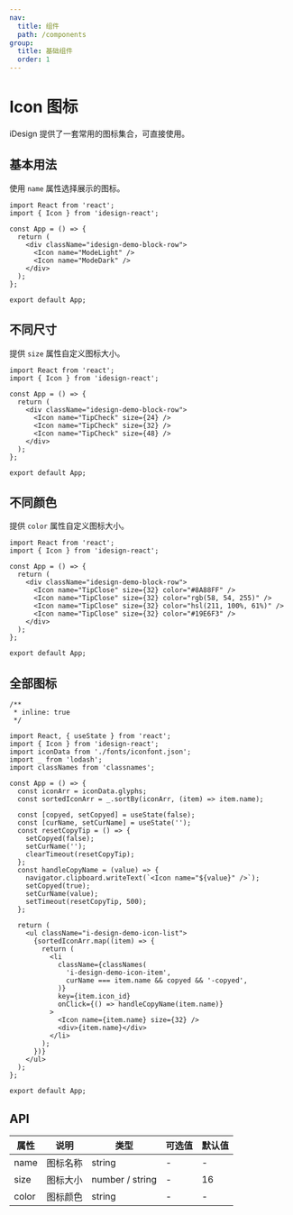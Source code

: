 ```yaml
---
nav:
  title: 组件
  path: /components
group:
  title: 基础组件
  order: 1
---
```


# Icon 图标

iDesign 提供了一套常用的图标集合，可直接使用。

## 基本用法

使用 `name` 属性选择展示的图标。

```tsx
import React from 'react';
import { Icon } from 'idesign-react';

const App = () => {
  return (
    <div className="idesign-demo-block-row">
      <Icon name="ModeLight" />
      <Icon name="ModeDark" />
    </div>
  );
};

export default App;
```

## 不同尺寸

提供 `size` 属性自定义图标大小。

```tsx
import React from 'react';
import { Icon } from 'idesign-react';

const App = () => {
  return (
    <div className="idesign-demo-block-row">
      <Icon name="TipCheck" size={24} />
      <Icon name="TipCheck" size={32} />
      <Icon name="TipCheck" size={48} />
    </div>
  );
};

export default App;
```

## 不同颜色

提供 `color` 属性自定义图标大小。

```tsx
import React from 'react';
import { Icon } from 'idesign-react';

const App = () => {
  return (
    <div className="idesign-demo-block-row">
      <Icon name="TipClose" size={32} color="#8A88FF" />
      <Icon name="TipClose" size={32} color="rgb(58, 54, 255)" />
      <Icon name="TipClose" size={32} color="hsl(211, 100%, 61%)" />
      <Icon name="TipClose" size={32} color="#19E6F3" />
    </div>
  );
};

export default App;
```

## 全部图标

```tsx
/**
 * inline: true
 */

import React, { useState } from 'react';
import { Icon } from 'idesign-react';
import iconData from './fonts/iconfont.json';
import _ from 'lodash';
import classNames from 'classnames';

const App = () => {
  const iconArr = iconData.glyphs;
  const sortedIconArr = _.sortBy(iconArr, (item) => item.name);

  const [copyed, setCopyed] = useState(false);
  const [curName, setCurName] = useState('');
  const resetCopyTip = () => {
    setCopyed(false);
    setCurName('');
    clearTimeout(resetCopyTip);
  };
  const handleCopyName = (value) => {
    navigator.clipboard.writeText(`<Icon name="${value}" />`);
    setCopyed(true);
    setCurName(value);
    setTimeout(resetCopyTip, 500);
  };

  return (
    <ul className="i-design-demo-icon-list">
      {sortedIconArr.map((item) => {
        return (
          <li
            className={classNames(
              'i-design-demo-icon-item',
              curName === item.name && copyed && '-copyed',
            )}
            key={item.icon_id}
            onClick={() => handleCopyName(item.name)}
          >
            <Icon name={item.name} size={32} />
            <div>{item.name}</div>
          </li>
        );
      })}
    </ul>
  );
};

export default App;
```

## API

| 属性  | 说明     | 类型            | 可选值 | 默认值 |
| ----- | -------- | --------------- | ------ | ------ |
| name  | 图标名称 | string          | -      | -      |
| size  | 图标大小 | number / string | -      | 16     |
| color | 图标颜色 | string          | -      | -      |
